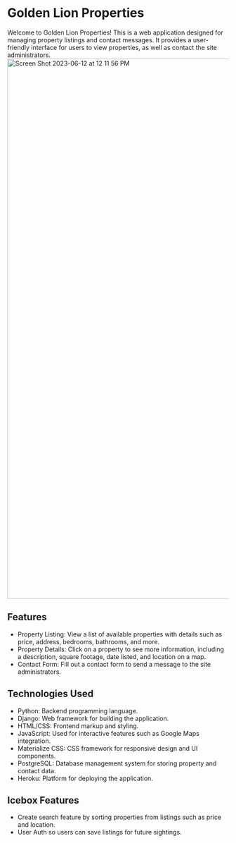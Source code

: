 # Golden Lion Properties

Welcome to Golden Lion Properties! This is a web application designed for managing property listings and contact messages. It provides a user-friendly interface for users to view properties, as well as contact the site administrators.
<img width="1226" alt="Screen Shot 2023-06-12 at 12 11 56 PM" src="https://github.com/Marv0912/golden-lion-properties/assets/104529170/8c70e422-639e-4cfb-85d4-0aeb423ea23f">


## Features

- Property Listing: View a list of available properties with details such as price, address, bedrooms, bathrooms, and more.
- Property Details: Click on a property to see more information, including a description, square footage, date listed, and location on a map.
- Contact Form: Fill out a contact form to send a message to the site administrators.

## Technologies Used

- Python: Backend programming language.
- Django: Web framework for building the application.
- HTML/CSS: Frontend markup and styling.
- JavaScript: Used for interactive features such as Google Maps integration.
- Materialize CSS: CSS framework for responsive design and UI components.
- PostgreSQL: Database management system for storing property and contact data.
- Heroku: Platform for deploying the application.

## Icebox Features
- Create search feature by sorting properties from listings such as price and location.
- User Auth so users can save listings for future sightings.
